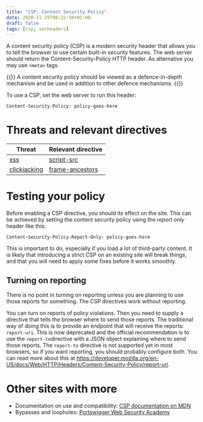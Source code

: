 ```yaml
---
title: "CSP: Content Security Policy"
date: 2020-11-25T08:22:50+01:00
draft: false
tags: [csp, secheaders]
---
```


A content security policy (CSP) is a modern security header that allows you 
to tell the browser to use certain built-in security features. The web server should 
return the Content-Security-Policy HTTP header. As alternative you may use 
`<meta>` tags.

{{<warning>}}
A content security policy should be viewed as a defence-in-depth mechanism and 
be used in addition to other defence mechanisms.
{{</warning>}}

To use a CSP, set the web server to run this header:

```
Content-Security-Policy: policy-goes-here
```

# Threats and relevant directives
| Threat | Relevant directive |
|--------|--------------------|
|[xss](../xss)|[script-src](../csp-script-src)|
|[clickjacking](../clickjacking) |[frame-ancestors](../csp-frame-ancestors)|

# Testing your policy
Before enabling a CSP directive, you should its effect on the site. This can 
be achieved by setting the content security policy using the *report only* header
like this: 

```
Content-Security-Policy-Report-Only: policy-goes-here
```
This is important to do, especially if you load a lot of third-party content. 
It is likely that introducing a strict CSP on an existing site will break things, 
and that you will need to apply some fixes before it works smoothly.

## Turning on reporting
There is no point in turning on reporting unless you are planning to use those 
reports for something. The CSP directives work without reporting.

You can turn on reports of policy violations. Then you need to supply a directive that 
tells the browser where to send those reports. The traditional way of doing this is 
to provide an endpoint that will receive the reports: `report-uri`. This is now 
deprecated and the official recommendation is to use the `report-to`directive with a 
JSON object explaining where to send those reports. The `report-to` directive is not 
supported yet in most browsers, so if you want reporting, you should probably 
configure both. You can read more about this at https://developer.mozilla.org/en-US/docs/Web/HTTP/Headers/Content-Security-Policy/report-uri. 

# Other sites with more
- Documentation on use and compatibility: [CSP documentation on MDN](https://developer.mozilla.org/en-US/docs/Web/HTTP/CSP)
- Bypasses and loopholes: [Portswigger Web Security Academy](https://portswigger.net/web-security/cross-site-scripting/content-security-policy)


